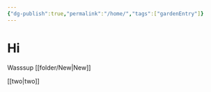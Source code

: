 ```yaml
---
{"dg-publish":true,"permalink":"/home/","tags":["gardenEntry"]}
---
```


# Hi

Wasssup
[[folder/New\|New]]

[[two\|two]]